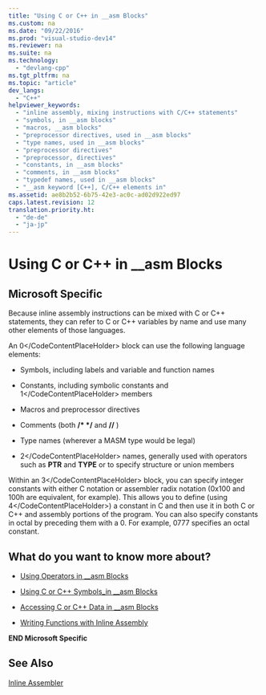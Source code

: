 ```yaml
---
title: "Using C or C++ in __asm Blocks"
ms.custom: na
ms.date: "09/22/2016"
ms.prod: "visual-studio-dev14"
ms.reviewer: na
ms.suite: na
ms.technology: 
  - "devlang-cpp"
ms.tgt_pltfrm: na
ms.topic: "article"
dev_langs: 
  - "C++"
helpviewer_keywords: 
  - "inline assembly, mixing instructions with C/C++ statements"
  - "symbols, in __asm blocks"
  - "macros, __asm blocks"
  - "preprocessor directives, used in __asm blocks"
  - "type names, used in __asm blocks"
  - "preprocessor directives"
  - "preprocessor, directives"
  - "constants, in __asm blocks"
  - "comments, in __asm blocks"
  - "typedef names, used in __asm blocks"
  - "__asm keyword [C++], C/C++ elements in"
ms.assetid: ae8b2b52-6b75-42e3-ac0c-ad02d922ed97
caps.latest.revision: 12
translation.priority.ht: 
  - "de-de"
  - "ja-jp"
---
```

# Using C or C++ in __asm Blocks
## Microsoft Specific  
 Because inline assembly instructions can be mixed with C or C++ statements, they can refer to C or C++ variables by name and use many other elements of those languages.  
  
 An <CodeContentPlaceHolder>0\</CodeContentPlaceHolder> block can use the following language elements:  
  
-   Symbols, including labels and variable and function names  
  
-   Constants, including symbolic constants and <CodeContentPlaceHolder>1\</CodeContentPlaceHolder> members  
  
-   Macros and preprocessor directives  
  
-   Comments (both **/\* \*/** and **//** )  
  
-   Type names (wherever a MASM type would be legal)  
  
-   <CodeContentPlaceHolder>2\</CodeContentPlaceHolder> names, generally used with operators such as **PTR** and **TYPE** or to specify structure or union members  
  
 Within an <CodeContentPlaceHolder>3\</CodeContentPlaceHolder> block, you can specify integer constants with either C notation or assembler radix notation (0x100 and 100h are equivalent, for example). This allows you to define (using <CodeContentPlaceHolder>4\</CodeContentPlaceHolder>) a constant in C and then use it in both C or C++ and assembly portions of the program. You can also specify constants in octal by preceding them with a 0. For example, 0777 specifies an octal constant.  
  
## What do you want to know more about?  
  
-   [Using Operators in __asm Blocks](../vs140/using-operators-in-__asm-blocks.md)  
  
-   [Using C or C++ Symbols_in __asm Blocks](../vs140/using-c-or-c---symbols-in-__asm-blocks.md)  
  
-   [Accessing C or C++ Data in __asm Blocks](../vs140/accessing-c-or-c---data-in-__asm-blocks.md)  
  
-   [Writing Functions with Inline Assembly](../vs140/writing-functions-with-inline-assembly.md)  
  
 **END Microsoft Specific**  
  
## See Also  
 [Inline Assembler](../vs140/inline-assembler.md)